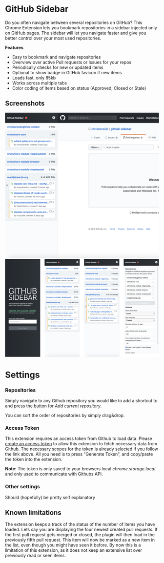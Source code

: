 # GitHub Sidebar

Do you often navigate between several repositories on GitHub? This Chrome Extension lets you bookmark repositories in a sidebar injected only on GitHub pages. The sidebar will let you navigate faster and give you better control over your most used repositories. 

**Features**

- Easy to bookmark and navigate repositories
- Overview over active Pull requests or Issues for your repos
- Periodically checks for new or updated items
- Optional to show badge in GitHub favicon if new items
- Loads fast, only 85kb
- Works across multiple tabs
- Color coding of items based on status (Approved, Closed or Stale)

## Screenshots
![](screenshots/screen1.png)
![](screenshots/multiple.png)


# Settings

### Repositories

Simply navigate to any Github repository you would like to add a shortcut to and press the button for *Add current repository*.

You can sort the order of repositories by simply drag&drop.

### Access Token

This extension requires an access token from Github to load data. Please [create an access token](https://github.com/settings/tokens/new?scopes=repo&description=Github%20sidebar%20browser%20extension)  to allow this extension to fetch necessary data from Github. The necessary scopes for the token is already selected if you follow the link above. All you need is to press "Generate Token", and copy/paste the token into the extension.

**Note:** The token is only saved to your browsers local *chrome.storage.local* and only used to communicate with Githubs API.

### Other settings
Should (hopefully) be pretty self explanatory


## Known limitations
The extension keeps a track of the status of the number of items you have loaded. Lets say you are displaying the four newest created pull requests. If the first pull request gets merged or closed, the plugin will then load in the previously fifth pull request. This item will now be marked as a new item in the list, even though you might have seen it before. By now this is a limitation of this extension, as it does not keep an extensive list over previously read or seen items.